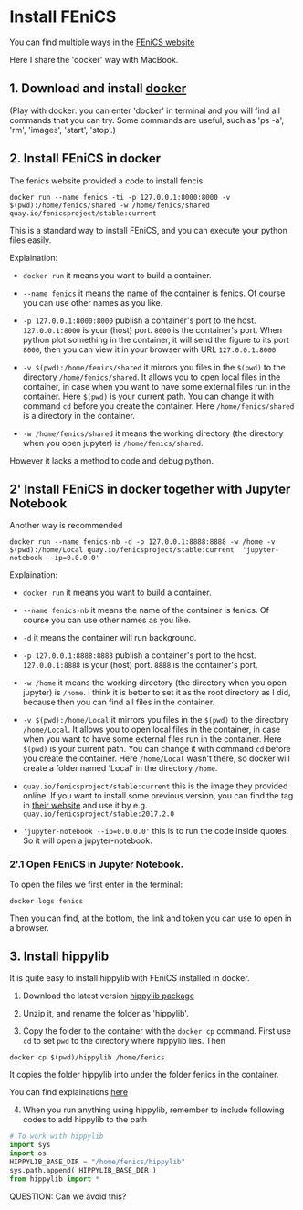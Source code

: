 # Install FEniCS

You can find multiple ways in the [FEniCS website](https://fenicsproject.org/download/)

Here I share the 'docker' way with MacBook. 

## 1. Download and install [docker](https://www.docker.com/products/docker-desktop)

(Play with docker: you can enter 'docker' in terminal and you will find all commands that you can try.
Some commands are useful, such as 'ps -a', 'rm', 'images', 'start', 'stop'.)


## 2. Install FEniCS in docker
The fenics website provided a code to install fencis.
```
docker run --name fenics -ti -p 127.0.0.1:8000:8000 -v $(pwd):/home/fenics/shared -w /home/fenics/shared quay.io/fenicsproject/stable:current
```
This is a standard way to install FEniCS, and you can execute your python files easily. 

Explaination:
* `docker run` 
it means you want to build a container.

* `--name fenics` 
it means the name of the container is fenics. Of course you can use other names as you like.

* `-p 127.0.0.1:8000:8000` 
publish a container's port to the host. 
`127.0.0.1:8000` is your (host) port. `8000` is the container's port.
When python plot something in the container, it will send the figure to its port `8000`, then you can view it in your browser with URL `127.0.0.1:8000`.

* `-v $(pwd):/home/fenics/shared` 
it mirrors you files in the `$(pwd)` to the directory `/home/fenics/shared`. 
It allows you to open local files in the container, in case when you want to have some external files run in the container. 
Here `$(pwd)` is your current path. You can change it with command `cd` before you create the container. 
Here `/home/fenics/shared` is a directory in the container.

* `-w /home/fenics/shared` 
it means the working directory (the directory when you open jupyter) is `/home/fenics/shared`. 




However it lacks a method to code and debug python.

## 2' Install FEniCS in docker together with Jupyter Notebook
Another way is recommended
```
docker run --name fenics-nb -d -p 127.0.0.1:8888:8888 -w /home -v $(pwd):/home/Local quay.io/fenicsproject/stable:current  'jupyter-notebook --ip=0.0.0.0'
```

Explaination:
* `docker run` it means you want to build a container.

* `--name fenics-nb` it means the name of the container is fenics. Of course you can use other names as you like.

* `-d` it means the container will run background.

* `-p 127.0.0.1:8888:8888` publish a container's port to the host. `127.0.0.1:8888` is your (host) port. `8888` is the container's port.

* `-w /home` it means the working directory (the directory when you open jupyter) is `/home`. 
I think it is better to set it as the root directory as I did, because then you can find all files in the container. 

* `-v $(pwd):/home/Local` it mirrors you files in the `$(pwd)` to the directory `/home/Local`. 
It allows you to open local files in the container, in case when you want to have some external files run in the container. 
Here `$(pwd)` is your current path. You can change it with command `cd` before you create the container. 
Here `/home/Local` wasn't there, so docker will create a folder named 'Local' in the directory `/home`.

* `quay.io/fenicsproject/stable:current` this is the image they provided online. 
If you want to install some previous version, you can find the tag in [their website](quay.io/fenicsproject/) and use it by e.g. `quay.io/fenicsproject/stable:2017.2.0`

* `'jupyter-notebook --ip=0.0.0.0'` this is to run the code inside quotes. So it will open a jupyter-notebook.


### 2'.1 Open FEniCS in Jupyter Notebook.
To open the files we first enter in the terminal:  
```
docker logs fenics  
```
Then you can find, at the bottom, the link and token you can use to open in a browser.


## 3. Install hippylib

It is quite easy to install hippylib with FEniCS installed in docker.

1. Download the latest version [hippylib package](https://hippylib.github.io/download/)

2. Unzip it, and rename the folder as 'hippylib'.

3. Copy the folder to the container with the `docker cp` command. First use `cd` to set `pwd` to the directory where hippylib lies. Then
```
docker cp $(pwd)/hippylib /home/fenics
```

It copies the folder hippylib into under the folder fenics in the container.

You can find explainations [here](https://docs.docker.com/engine/reference/commandline/cp/)

4. When you run anything using hippylib, remember to include following codes to add hippylib to the path
```python
# To work with hippylib
import sys
import os
HIPPYLIB_BASE_DIR = "/home/fenics/hippylib"
sys.path.append( HIPPYLIB_BASE_DIR )
from hippylib import *
```
QUESTION: Can we avoid this?
